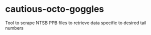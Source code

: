 # cautious-octo-goggles
Tool to scrape NTSB PPB files to retrieve data specific to desired tail numbers
